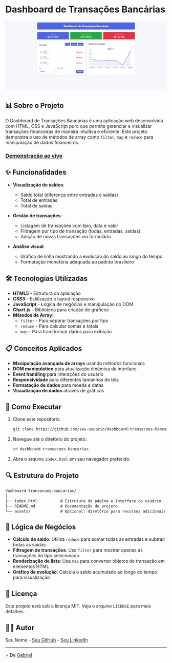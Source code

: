 # Dashboard de Transações Bancárias

![Banner do Projeto](https://github.com/GabrielDevelop777/dashboard-transacoes/blob/master/assets/dashboard.png?raw=true)

## 📊 Sobre o Projeto

O Dashboard de Transações Bancárias é uma aplicação web desenvolvida com HTML, CSS e JavaScript puro que permite gerenciar e visualizar transações financeiras de maneira intuitiva e eficiente. Este projeto demonstra o uso de métodos de array como `filter`, `map` e `reduce` para manipulação de dados financeiros.

### [Demonstração ao vivo](https://dashboard-transacoes.netlify.app/)

## ✨ Funcionalidades

- **Visualização de saldos**:
  - Saldo total (diferença entre entradas e saídas)
  - Total de entradas
  - Total de saídas

- **Gestão de transações**:
  - Listagem de transações com tipo, data e valor
  - Filtragem por tipo de transação (todas, entradas, saídas)
  - Adição de novas transações via formulário

- **Análise visual**:
  - Gráfico de linha mostrando a evolução do saldo ao longo do tempo
  - Formatação monetária adequada ao padrão brasileiro

## 🛠️ Tecnologias Utilizadas

- **HTML5** - Estrutura da aplicação
- **CSS3** - Estilização e layout responsivo
- **JavaScript** - Lógica de negócios e manipulação do DOM
- **Chart.js** - Biblioteca para criação de gráficos
- **Métodos de Array**:
  - `filter` - Para separar transações por tipo
  - `reduce` - Para calcular somas e totais
  - `map` - Para transformar dados para exibição

## 📋 Conceitos Aplicados

- **Manipulação avançada de arrays** usando métodos funcionais
- **DOM manipulation** para atualização dinâmica da interface
- **Event handling** para interações do usuário
- **Responsividade** para diferentes tamanhos de tela
- **Formatação de dados** para moeda e datas
- **Visualização de dados** através de gráficos

## 🚀 Como Executar

1. Clone este repositório:
   ```bash
   git clone https://github.com/seu-usuario/dashboard-transacoes-bancarias.git
   ```

2. Navegue até o diretório do projeto:
   ```bash
   cd dashboard-transacoes-bancarias
   ```

3. Abra o arquivo `index.html` em seu navegador preferido.

## 🔍 Estrutura do Projeto

```
dashboard-transacoes-bancarias/
│
├── index.html          # Estrutura da página e interface do usuário
├── README.md           # Documentação do projeto
└── assets/             # Opcional: diretório para recursos adicionais
```


## 🧠 Lógica de Negócios

- **Cálculo de saldo**: Utiliza `reduce` para somar todas as entradas e subtrair todas as saídas
- **Filtragem de transações**: Usa `filter` para mostrar apenas as transações do tipo selecionado
- **Renderização de lista**: Usa `map` para converter objetos de transação em elementos HTML
- **Gráfico de evolução**: Calcula o saldo acumulado ao longo do tempo para visualização


## 📝 Licença

Este projeto está sob a licença MIT. Veja o arquivo `LICENSE` para mais detalhes.

## 👨‍💻 Autor

Seu Nome - [Seu GitHub](https://github.com/GabrielDevelop777) - [Seu LinkedIn](https://www.linkedin.com/in/gabriel-alexandre-silva/)

---

⭐️ De [Gabriel](https://github.com/GabrielDevelop777)

